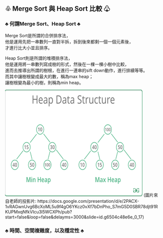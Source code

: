 ## ♧ Merge Sort 與 Heap Sort 比較 ♧

### ♣ 何謂Merge Sort、Heap Sort ♣

Merge Sort是所謂的合併排序法，</br>
他是運用先把一串數列一直對半拆，拆到後來都剩一個一個元素後，</br>
才進行比大小並且排序。</br>

Heap Sort則是所謂的堆積排序法，</br>
他是運用將一串數列寫成樹的形式，然後在一棵一棵小樹中比較，</br>
進而去推導出所謂的樹根，在進行一連串的sift down動作，進行排續等等。</br>
而其中讓樹根變成最大的數，稱為max heap；</br>
讓樹根變為最小的樹，則稱為min heap。</br>

<img src="https://github.com/Chieh-Yin/Chiehyin/blob/master/Pictures/heap%20structure.jpg" width="450" height="350"/>
(圖片來自老師的投影片: https://docs.google.com/presentation/d/e/2PACX-1vRAGwnUvg6BcXoML5u9f4gO6YKcz0vXf7bDnPho_S7mG5D0SBR78djt91RKUPMxqNfkVIcu3l5WCXPh/pub?start=false&loop=false&delayms=3000&slide=id.g6504c48e6e_0_17)

### ♣ 時間、空間複雜度，以及穩定性 ♣

